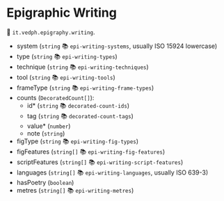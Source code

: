 # Epigraphic Writing

🔑 `it.vedph.epigraphy.writing`.

- system (`string` 📚 `epi-writing-systems`, usually ISO 15924 lowercase)
- type (`string` 📚 `epi-writing-types`)
- technique (`string` 📚 `epi-writing-techniques`)
- tool (`string` 📚 `epi-writing-tools`)
- frameType (`string` 📚 `epi-writing-frame-types`)
- counts (`DecoratedCount[]`):
  - id\* (`string` 📚 `decorated-count-ids`)
  - tag (`string` 📚 `decorated-count-tags`)
  - value\* (`number`)
  - note (`string`)
- figType (`string` 📚 `epi-writing-fig-types`)
- figFeatures (`string[]` 📚 `epi-writing-fig-features`)
- scriptFeatures (`string[]` 📚 `epi-writing-script-features`)
- languages (`string[]` 📚 `epi-writing-languages`, usually ISO 639-3)
- hasPoetry (`boolean`)
- metres (`string[]` 📚 `epi-writing-metres`)
